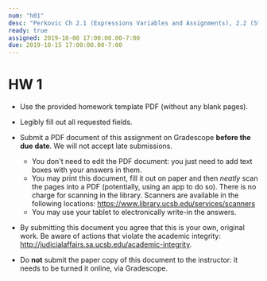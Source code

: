 ```yaml
---
num: "h01"
desc: "Perkovic Ch 2.1 (Expressions Variables and Assignments), 2.2 (Strings)"
ready: true
assigned: 2019-10-08 17:00:00.00-7:00
due: 2019-10-15 17:00:00.00-7:00
---
```


# HW 1

* Use the provided homework template PDF (without any blank pages).

* Legibly fill out all requested fields.

* Submit a PDF document of this assignment on Gradescope **before the due date**. We will not accept late submissions.
	* You don't need to edit the PDF document: you just need to add text boxes with your answers in them.
	* You may print this document, fill it out on paper and then _neatly_ scan the pages into a PDF (potentially, using an app to do so). There is no charge for scanning in the library.  Scanners are available in the following locations: <https://www.library.ucsb.edu/services/scanners>
	* You may use your tablet to electronically write-in the answers.

* By submitting this document you agree that this is your own, original work. Be aware of actions that violate the academic integrity: <http://judicialaffairs.sa.ucsb.edu/academic-integrity>.

* Do **not** submit the paper copy of this document to the instructor: it needs to be turned it online, via Gradescope.

